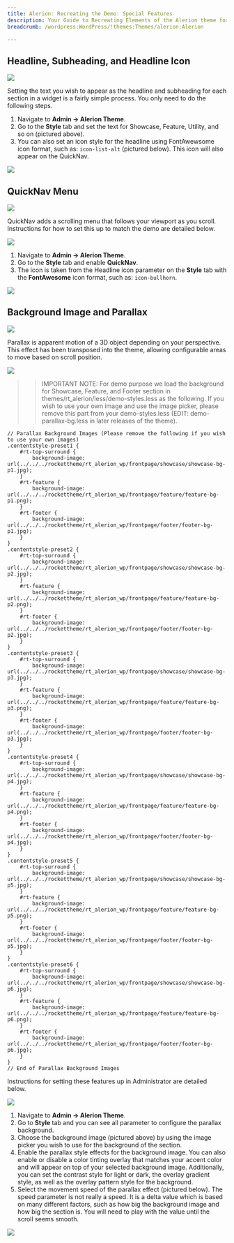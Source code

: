 ```yaml
---
title: Alerion: Recreating the Demo: Special Features
description: Your Guide to Recreating Elements of the Alerion theme for WordPress
breadcrumb: /wordpress:WordPress/!themes:Themes/alerion:Alerion

---
```


Headline, Subheading, and Headline Icon
-----

![][headline3]

Setting the text you wish to appear as the headline and subheading for each section in a widget is a fairly simple process. You only need to do the following steps.

1. Navigate to **Admin -> Alerion Theme**.
2. Go to the **Style** tab and set the text for Showcase, Feature, Utility, and so on (pictured above).
4. You can also set an icon style for the headline using FontAwewsome icon format, such as: `icon-list-alt` (pictured below). This icon will also appear on the QuickNav.

![][headline2]

QuickNav Menu
-----

![][quicknav1]

QuickNav adds a scrolling menu that follows your viewport as you scroll. Instructions for how to set this up to match the demo are detailed below.

![][quicknav2]

1. Navigate to **Admin -> Alerion Theme**.
2. Go to the **Style** tab and enable **QuickNav**.
3. The icon is taken from the Headline icon parameter on the **Style** tab with the **FontAwesome** icon format, such as: `icon-bullhorn`.

![][quicknav3]

Background Image and Parallax
-----

![][parallax1]

Parallax is apparent motion of a 3D object depending on your perspective. This effect has been transposed into the theme, allowing configurable areas to move based on scroll position.

![][parallax2]

>> IMPORTANT NOTE: For demo purpose we load the background for Showcase, Feature, and Footer section in themes/rt_alerion/less/demo-styles.less as the following. If you wish to use your own image and use the image picker, please remove this part from your demo-styles.less (EDIT: demo-parallax-bg.less in later releases of the theme).

~~~
// Parallax Background Images (Please remove the following if you wish to use your own images)
.contentstyle-preset1 {
    #rt-top-surround {
        background-image: url(../../../rockettheme/rt_alerion_wp/frontpage/showcase/showcase-bg-p1.jpg);
    }
    #rt-feature {
        background-image: url(../../../rockettheme/rt_alerion_wp/frontpage/feature/feature-bg-p1.png);
    }   
    #rt-footer {
        background-image: url(../../../rockettheme/rt_alerion_wp/frontpage/footer/footer-bg-p1.jpg);
    }   
}
.contentstyle-preset2 {
    #rt-top-surround {
        background-image: url(../../../rockettheme/rt_alerion_wp/frontpage/showcase/showcase-bg-p2.jpg);
    }
    #rt-feature {
        background-image: url(../../../rockettheme/rt_alerion_wp/frontpage/feature/feature-bg-p2.png);
    }      
    #rt-footer {
        background-image: url(../../../rockettheme/rt_alerion_wp/frontpage/footer/footer-bg-p2.jpg);
    }   
}
.contentstyle-preset3 {
    #rt-top-surround {
        background-image: url(../../../rockettheme/rt_alerion_wp/frontpage/showcase/showcase-bg-p3.jpg);
    }
    #rt-feature {
        background-image: url(../../../rockettheme/rt_alerion_wp/frontpage/feature/feature-bg-p3.png);
    }      
    #rt-footer {
        background-image: url(../../../rockettheme/rt_alerion_wp/frontpage/footer/footer-bg-p3.jpg);
    }   
}
.contentstyle-preset4 {
    #rt-top-surround {
        background-image: url(../../../rockettheme/rt_alerion_wp/frontpage/showcase/showcase-bg-p4.jpg);
    }
    #rt-feature {
        background-image: url(../../../rockettheme/rt_alerion_wp/frontpage/feature/feature-bg-p4.png);
    }      
    #rt-footer {
        background-image: url(../../../rockettheme/rt_alerion_wp/frontpage/footer/footer-bg-p4.jpg);
    }   
}
.contentstyle-preset5 {
    #rt-top-surround {
        background-image: url(../../../rockettheme/rt_alerion_wp/frontpage/showcase/showcase-bg-p5.jpg);
    }
    #rt-feature {
        background-image: url(../../../rockettheme/rt_alerion_wp/frontpage/feature/feature-bg-p5.png);
    }      
    #rt-footer {
        background-image: url(../../../rockettheme/rt_alerion_wp/frontpage/footer/footer-bg-p5.jpg);
    }   
}
.contentstyle-preset6 {
    #rt-top-surround {
        background-image: url(../../../rockettheme/rt_alerion_wp/frontpage/showcase/showcase-bg-p6.jpg);
    }
    #rt-feature {
        background-image: url(../../../rockettheme/rt_alerion_wp/frontpage/feature/feature-bg-p6.png);
    }      
    #rt-footer {
        background-image: url(../../../rockettheme/rt_alerion_wp/frontpage/footer/footer-bg-p6.jpg);
    }   
}
// End of Parallax Background Images
~~~

Instructions for setting these features up in Administrator are detailed below.

![][parallax3]

1. Navigate to **Admin -> Alerion Theme**.
2. Go to **Style** tab and you can see all parameter to configure the parallax background.
3. Choose the background image (pictured above) by using the image picker you wish to use for the background of the section.
4. Enable the parallax style effects for the background image. You can also enable or disable a color tinting overlay that matches your accent color and will appear on top of your selected background image. Additionally, you can set the contrast style for light or dark, the overlay gradient style, as well as the overlay pattern style for the background.
5. Select the movement speed of the parallax effect (pictured below). The speed parameter is not really a speed. It is a delta value which is based on many different factors, such as how big the background image and how big the section is. You will need to play with the value until the scroll seems smooth.

![][parallax4]

[headline2]: assets/headline_2.jpeg
[headline3]: assets/headline_3.jpeg
[quicknav1]: assets/quicknav_1.jpeg
[quicknav2]: assets/quicknav_2.jpeg
[quicknav3]: assets/quicknav_3.jpeg
[parallax1]: assets/parallax_1.jpeg
[parallax2]: assets/parallax_2.jpeg
[parallax3]: assets/parallax_3.jpeg
[parallax4]: assets/parallax_4.jpeg